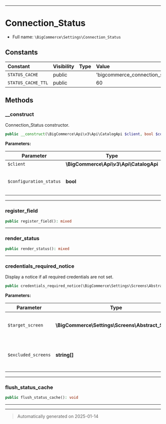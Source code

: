 ***

# Connection_Status





* Full name: `\BigCommerce\Settings\Connection_Status`


## Constants

| Constant | Visibility | Type | Value |
|:---------|:-----------|:-----|:------|
|`STATUS_CACHE`|public| |&#039;bigcommerce_connection_status&#039;|
|`STATUS_CACHE_TTL`|public| |60|


## Methods


### __construct

Connection_Status constructor.

```php
public __construct(\BigCommerce\Api\v3\Api\CatalogApi $client, bool $configuration_status): mixed
```








**Parameters:**

| Parameter | Type | Description |
|-----------|------|-------------|
| `$client` | **\BigCommerce\Api\v3\Api\CatalogApi** |  |
| `$configuration_status` | **bool** | Whether API configuration settings are fully in place |





***

### register_field



```php
public register_field(): mixed
```












***

### render_status



```php
public render_status(): mixed
```












***

### credentials_required_notice

Display a notice if all required credentials are not set.

```php
public credentials_required_notice(\BigCommerce\Settings\Screens\Abstract_Screen $target_screen, string[] $excluded_screens = []): void
```








**Parameters:**

| Parameter | Type | Description |
|-----------|------|-------------|
| `$target_screen` | **\BigCommerce\Settings\Screens\Abstract_Screen** | Settings screen the link will point to |
| `$excluded_screens` | **string[]** | Settings screen IDs that should not show the notice |





***

### flush_status_cache



```php
public flush_status_cache(): void
```












***


***
> Automatically generated on 2025-01-14
